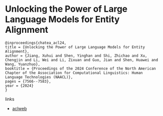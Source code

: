# Unlocking the Power of Large Language Models for Entity Alignment

```
@inproceedings{chatea_acl24,
title = {Unlocking the Power of Large Language Models for Entity Alignment},
author = {Jiang, Xuhui and Shen, Yinghan and Shi, Zhichao and Xu, Chengjin and Li, Wei and Li, Zixuan and Guo, Jian and Shen, Huawei and Wang, Yuanzhuo},
booktitle = {Proceedings of the 2024 Conference of the North American Chapter of the Association for Computational Linguistics: Human Language Technologies (NAACL)},
pages = {7566--7583},
year = {2024}
}
```

links
- [aclweb](https://aclanthology.org/2024.acl-long.408)
